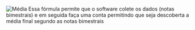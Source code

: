 
![Média](https://github.com/AnaFabiola007/m-dia_aritm-tica/assets/141461345/f9e3573d-1080-4844-9793-b85f4e8dfbb3)
Essa fórmula permite que o software colete os dados (notas bimestrais) e em seguida faça uma conta permitindo que seja descoberta a média final segundo as notas bimestrais
